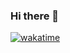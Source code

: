 ### Hi there 👋

[![wakatime](https://wakatime.com/badge/user/e6f3d393-63ef-4414-8566-c4cc9b1c437e/project/e16169c5-c1e7-48f3-8e37-420b94886865.svg)](https://wakatime.com/badge/user/e6f3d393-63ef-4414-8566-c4cc9b1c437e/project/e16169c5-c1e7-48f3-8e37-420b94886865)
